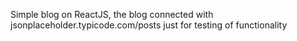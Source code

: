 Simple blog on ReactJS, the blog connected with jsonplaceholder.typicode.com/posts just for testing of functionality
